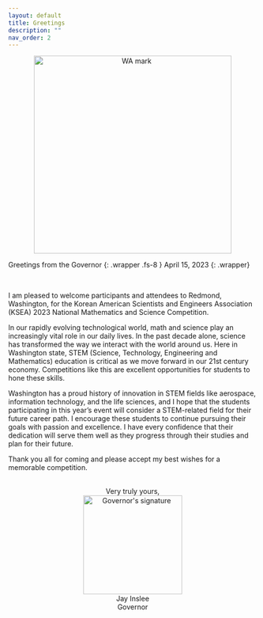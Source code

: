 ```yaml
---
layout: default
title: Greetings
description: ""
nav_order: 2
---
```


<style>
    .wrapper{
        text-align: center;
    }
</style>

<div class="wrapper">
    <img src="../washington.png" alt="WA mark" width="400"/>
</div>

Greetings from the Governor
{: .wrapper .fs-8 }
April 15, 2023
{: .wrapper}

<br>

I am pleased to welcome participants and attendees to Redmond, Washington, for the Korean
American Scientists and Engineers Association (KSEA) 2023 National Mathematics and Science
Competition.

In our rapidly evolving technological world, math and science play an increasingly vital role in
our daily lives. In the past decade alone, science has transformed the way we interact with the
world around us. Here in Washington state, STEM (Science, Technology, Engineering and
Mathematics) education is critical as we move forward in our 21st century economy.
Competitions like this are excellent opportunities for students to hone these skills.

Washington has a proud history of innovation in STEM fields like aerospace, information
technology, and the life sciences, and I hope that the students participating in this year’s event
will consider a STEM-related field for their future career path. I encourage these students to
continue pursuing their goals with passion and excellence. I have every confidence that their
dedication will serve them well as they progress through their studies and plan for their future.

Thank you all for coming and please accept my best wishes for a memorable competition.

<br>

<div class="wrapper">
    Very truly yours, 
    <br>
    <img src="../sign.png" alt="Governor's signature" width="200"/>
    <br>
    Jay Inslee
    <br>
    Governor
</div>

